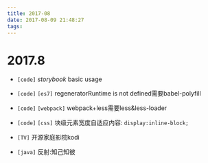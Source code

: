 ```yaml
---
title: 2017-08
date: 2017-08-09 21:48:27
tags:
---
```

# 2017.8

* `[code]` *storybook* basic usage
* `[code]` `[es7]` regeneratorRuntime is not defined需要babel-polyfill
* `[code]` `[webpack]` webpack+less需要less&less-loader
* `[code]` `[css]` 块级元素宽度自适应内容: `display:inline-block;`
* `[TV]` 开源家庭影院kodi

* `[java]` 反射:知己知彼

<!-- more -->